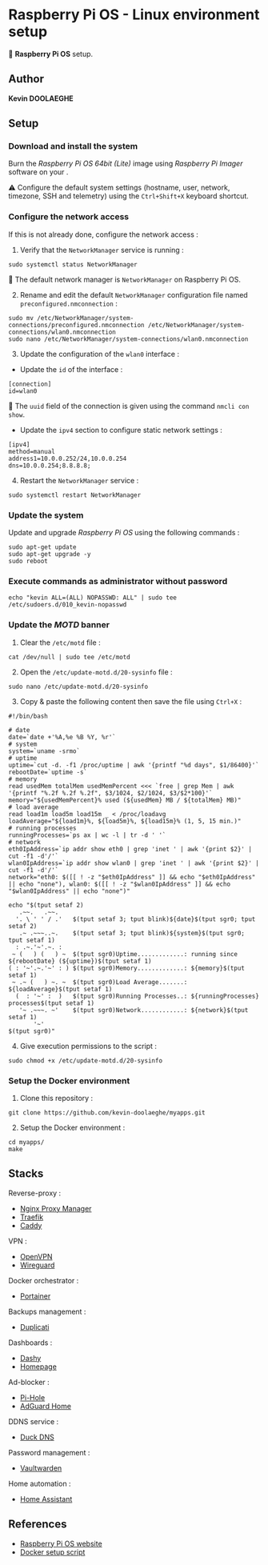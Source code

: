# Raspberry Pi OS - Linux environment setup

:triangular_flag_on_post: **Raspberry Pi OS** setup.

## Author

**Kevin DOOLAEGHE**

## Setup

### Download and install the system

Burn the *Raspberry Pi OS 64bit (Lite)* image using *Raspberry Pi Imager* software on your .

:warning: Configure the default system settings (hostname, user, network, timezone, SSH and telemetry) using the `Ctrl+Shift+X` keyboard shortcut.

### Configure the network access

If this is not already done, configure the network access :

1. Verify that the `NetworkManager` service is running :
```
sudo systemctl status NetworkManager
```
:memo: The default network manager is `NetworkManager` on Raspberry Pi OS.

2. Rename and edit the default `NetworkManager` configuration file named `preconfigured.nmconnection` :
```
sudo mv /etc/NetworkManager/system-connections/preconfigured.nmconnection /etc/NetworkManager/system-connections/wlan0.nmconnection
sudo nano /etc/NetworkManager/system-connections/wlan0.nmconnection
```

3. Update the configuration of the `wlan0` interface :

* Update the `id` of the interface :
```
[connection]
id=wlan0
```
:memo: The `uuid` field of the connection is given using the command `nmcli con show`.

* Update the `ipv4` section to configure static network settings :
```
[ipv4]
method=manual
address1=10.0.0.252/24,10.0.0.254
dns=10.0.0.254;8.8.8.8;
```

4. Restart the `NetworkManager` service :
```
sudo systemctl restart NetworkManager
```

### Update the system

Update and upgrade *Raspberry Pi OS* using the following commands :
```
sudo apt-get update
sudo apt-get upgrade -y
sudo reboot
```

### Execute commands as administrator without password

```
echo "kevin ALL=(ALL) NOPASSWD: ALL" | sudo tee /etc/sudoers.d/010_kevin-nopasswd
```

### Update the *MOTD* banner

1. Clear the `/etc/motd` file :
```
cat /dev/null | sudo tee /etc/motd
```

2. Open the `/etc/update-motd.d/20-sysinfo` file :
```
sudo nano /etc/update-motd.d/20-sysinfo
```

3. Copy & paste the following content then save the file using `Ctrl+X` :
```
#!/bin/bash

# date
date=`date +'%A,%e %B %Y, %r'`
# system
system=`uname -srmo`
# uptime
uptime=`cut -d. -f1 /proc/uptime | awk '{printf "%d days", $1/86400}'`
rebootDate=`uptime -s`
# memory
read usedMem totalMem usedMemPercent <<< `free | grep Mem | awk '{printf "%.2f %.2f %.2f", $3/1024, $2/1024, $3/$2*100}'`
memory="${usedMemPercent}% used (${usedMem} MB / ${totalMem} MB)"
# load average
read load1m load5m load15m _ < /proc/loadavg
loadAverage="${load1m}%, ${load5m}%, ${load15m}% (1, 5, 15 min.)"
# running processes
runningProcesses=`ps ax | wc -l | tr -d ' '`
# network
eth0IpAddress=`ip addr show eth0 | grep 'inet ' | awk '{print $2}' | cut -f1 -d'/'`
wlan0IpAddress=`ip addr show wlan0 | grep 'inet ' | awk '{print $2}' | cut -f1 -d'/'`
network="eth0: $([[ ! -z "$eth0IpAddress" ]] && echo "$eth0IpAddress" || echo "none"), wlan0: $([[ ! -z "$wlan0IpAddress" ]] && echo "$wlan0IpAddress" || echo "none")"

echo "$(tput setaf 2)
   .~~.   .~~.
  '. \ ' ' / .'   $(tput setaf 3; tput blink)${date}$(tput sgr0; tput setaf 2)
   .~ .~~~..~.    $(tput setaf 3; tput blink)${system}$(tput sgr0; tput setaf 1)
  : .~.'~'.~. :
 ~ (   ) (   ) ~  $(tput sgr0)Uptime.............: running since ${rebootDate} (${uptime})$(tput setaf 1)
( : '~'.~.'~' : ) $(tput sgr0)Memory.............: ${memory}$(tput setaf 1)
 ~ .~ (   ) ~. ~  $(tput sgr0)Load Average.......: ${loadAverage}$(tput setaf 1)
  (  : '~' :  )   $(tput sgr0)Running Processes..: ${runningProcesses} processes$(tput setaf 1)
   '~ .~~~. ~'    $(tput sgr0)Network............: ${network}$(tput setaf 1)
       '~'
$(tput sgr0)"
```

4. Give execution permissions to the script :
```
sudo chmod +x /etc/update-motd.d/20-sysinfo
```

### Setup the Docker environment

1. Clone this repository :
```
git clone https://github.com/kevin-doolaeghe/myapps.git
```

2. Setup the Docker environment :
```
cd myapps/
make
```

## Stacks

Reverse-proxy :
* [Nginx Proxy Manager](https://github.com/NginxProxyManager/nginx-proxy-manager)
* [Traefik](https://github.com/traefik/traefik)
* [Caddy](https://github.com/caddyserver/caddy)

VPN :
* [OpenVPN](https://github.com/kylemanna/docker-openvpn)
* [Wireguard](https://github.com/wg-easy/wg-easy)

Docker orchestrator :
* [Portainer](https://github.com/portainer/portainer)

Backups management :
* [Duplicati](https://github.com/duplicati/duplicati)

Dashboards :
* [Dashy](https://github.com/Lissy93/dashy)
* [Homepage](https://github.com/gethomepage/homepage)

Ad-blocker :
* [Pi-Hole](https://github.com/pi-hole/pi-hole/)
* [AdGuard Home](https://github.com/AdguardTeam/AdGuardHome)

DDNS service :
* [Duck DNS](https://hub.docker.com/r/linuxserver/duckdns)

Password management :
* [Vaultwarden](https://github.com/dani-garcia/vaultwarden)

Home automation :
* [Home Assistant](https://github.com/home-assistant/core)

## References

* [Raspberry Pi OS website](https://www.raspberrypi.com/software/)
* [Docker setup script](https://github.com/docker/docker-install)
